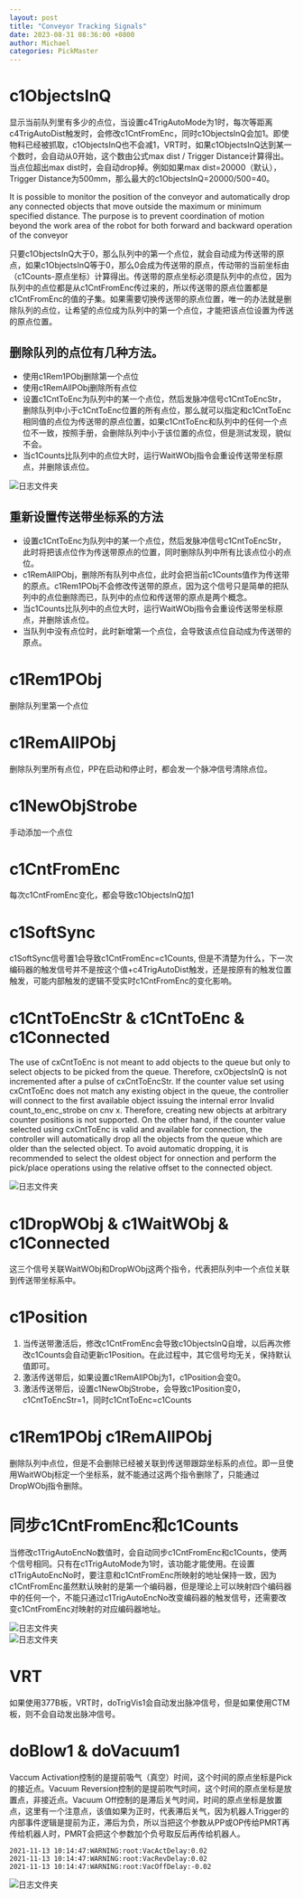 ```yaml
---
layout: post
title: "Conveyor Tracking Signals"
date: 2023-08-31 08:36:00 +0800
author: Michael
categories: PickMaster
---
```


# c1ObjectsInQ
显示当前队列里有多少的点位，当设置c4TrigAutoMode为1时，每次等距离c4TrigAutoDist触发时，会修改c1CntFromEnc，同时c1ObjectsInQ会加1。即使物料已经被抓取，c1ObjectsInQ也不会减1，VRT时，如果c1ObjectsInQ达到某一个数时，会自动从0开始，这个数由公式max dist / Trigger Distance计算得出。当点位超出max dist时，会自动drop掉。例如如果max dist=20000（默认），Trigger Distance为500mm，那么最大的c1ObjectsInQ=20000/500=40。

It is possible to monitor the position of the conveyor and automatically drop any connected objects that move outside the maximum or minimum specified distance. The purpose is to prevent coordination of motion beyond the work area of the robot for both forward and backward operation of the conveyor

只要c1ObjectsInQ大于0，那么队列中的第一个点位，就会自动成为传送带的原点，如果c1ObjectsInQ等于0，那么0会成为传送带的原点，传动带的当前坐标由（c1Counts-原点坐标）计算得出。传送带的原点坐标必须是队列中的点位，因为队列中的点位都是从c1CntFromEnc传过来的，所以传送带的原点位置都是c1CntFromEnc的值的子集。如果需要切换传送带的原点位置，唯一的办法就是删除队列的点位，让希望的点位成为队列中的第一个点位，才能把该点位设置为传送的原点位置。

## 删除队列的点位有几种方法。
- 使用c1Rem1PObj删除第一个点位
- 使用c1RemAllPObj删除所有点位
- 设置c1CntToEnc为队列中的某一个点位，然后发脉冲信号c1CntToEncStr，删除队列中小于c1CntToEnc位置的所有点位，那么就可以指定和c1CntToEnc相同值的点位为传送带的原点位置，如果c1CntToEnc和队列中的任何一个点位不一致，按照手册，会删除队列中小于该位置的点位，但是测试发现，貌似不会。
- 当c1Counts比队列中的点位大时，运行WaitWObj指令会重设传送带坐标原点，并删除该点位。

![日志文件夹](/assets/pickmaster/c1CntToEncStr.png)  

## 重新设置传送带坐标系的方法
- 设置c1CntToEnc为队列中的某一个点位，然后发脉冲信号c1CntToEncStr，此时将把该点位作为传送带原点的位置，同时删除队列中所有比该点位小的点位。
- c1RemAllPObj，删除所有队列中点位，此时会把当前c1Counts值作为传送带的原点。c1Rem1PObj不会修改传送带的原点，因为这个信号只是简单的把队列中的点位删除而已，队列中的点位和传送带的原点是两个概念。
- 当c1Counts比队列中的点位大时，运行WaitWObj指令会重设传送带坐标原点，并删除该点位。
- 当队列中没有点位时，此时新增第一个点位，会导致该点位自动成为传送带的原点。

# c1Rem1PObj
删除队列里第一个点位

# c1RemAllPObj
删除队列里所有点位，PP在启动和停止时，都会发一个脉冲信号清除点位。

# c1NewObjStrobe
手动添加一个点位

# c1CntFromEnc
每次c1CntFromEnc变化，都会导致c1ObjectsInQ加1

# c1SoftSync
c1SoftSync信号置1会导致c1CntFromEnc=c1Counts, 但是不清楚为什么，下一次编码器的触发信号并不是按这个值+c4TrigAutoDist触发，还是按原有的触发位置触发，可能内部触发的逻辑不受实时c1CntFromEnc的变化影响。

# c1CntToEncStr & c1CntToEnc & c1Connected
 The use of cxCntToEnc is not meant to add objects to the queue but only to select objects to be picked from the queue. Therefore, cxObjectsInQ is not incremented after a pulse of cxCntToEncStr. If the counter value set using cxCntToEnc does not match any existing object in the queue, the controller will connect to the first available object issuing the internal error Invalid count_to_enc_strobe on cnv x. Therefore, creating new objects at arbitrary counter positions is not supported. On the other hand, if the counter value selected using cxCntToEnc is valid and available for connection, the controller will automatically drop all the objects from the queue which are older than the selected object. To avoid automatic dropping, it is recommended to select the oldest object for  onnection and perform the pick/place operations using the relative offset to the connected object.

![日志文件夹](/assets/pickmaster/ConveyorTrackingSignals.png)  

# c1DropWObj & c1WaitWObj & c1Connected
这三个信号关联WaitWObj和DropWObj这两个指令，代表把队列中一个点位关联到传送带坐标系中。

# c1Position
1. 当传送带激活后，修改c1CntFromEnc会导致c1ObjectsInQ自增，以后再次修改c1Counts会自动更新c1Position。在此过程中，其它信号均无关，保持默认值即可。
2. 激活传送带后，如果设置c1RemAllPObj为1，c1Position会变0。
3. 激活传送带后，设置c1NewObjStrobe，会导致c1Position变0，c1CntToEncStr=1，同时c1CntToEnc=c1Counts

# c1Rem1PObj c1RemAllPObj
删除队列中点位，但是不会删除已经被关联到传送带跟踪坐标系的点位。即一旦使用WaitWObj标定一个坐标系，就不能通过这两个指令删除了，只能通过DropWObj指令删除。

# 同步c1CntFromEnc和c1Counts
当修改c1TrigAutoEncNo数值时，会自动同步c1CntFromEnc和c1Counts，使两个信号相同。只有在c1TrigAutoMode为1时，该功能才能使用。在设置c1TrigAutoEncNo时，要注意和c1CntFromEnc所映射的地址保持一致，因为c1CntFromEnc虽然默认映射的是第一个编码器，但是理论上可以映射四个编码器中的任何一个，不能只通过c1TrigAutoEncNo改变编码器的触发信号，还需要改变c1CntFromEnc对映射的对应编码器地址。

![日志文件夹](/assets/pickmaster/c1Countsc1CntFromEnc.png)  
![日志文件夹](/assets/pickmaster/syncxencx.png)  

# VRT
如果使用377B板，VRT时，doTrigVis1会自动发出脉冲信号，但是如果使用CTM板，则不会自动发出脉冲信号。

# doBlow1 & doVacuum1
Vaccum Activation控制的是提前吸气（真空）时间，这个时间的原点坐标是Pick的接近点。Vacuum Reversion控制的是提前吹气时间，这个时间的原点坐标是放置点，非接近点。Vacuum Off控制的是滞后关气时间，时间的原点坐标是放置点，这里有一个注意点，该值如果为正时，代表滞后关气，因为机器人Trigger的内部事件逻辑是提前为正，滞后为负，所以当把这个参数从PP或OP传给PMRT再传给机器人时，PMRT会把这个参数加个负号取反后再传给机器人。

    2021-11-13 10:14:47:WARNING:root:VacActDelay:0.02
    2021-11-13 10:14:47:WARNING:root:VacRevDelay:0.02
    2021-11-13 10:14:47:WARNING:root:VacOffDelay:-0.02

![日志文件夹](/assets/pickmaster/VacuumOff.png)  

